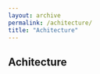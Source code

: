 ```yaml
---
layout: archive
permalink: /achitecture/
title: "Achitecture"
---
```

## Achitecture
<!--div class="tiles">
	{% assign sorted_pages = site.pages | sort:"date" | reverse %}
	{% for page in sorted_pages %}
		{% if page.categories == "achitecture" %}
			{% include page-grid.html %}
		{% endif %} 
	{% endfor %}
</div-->
